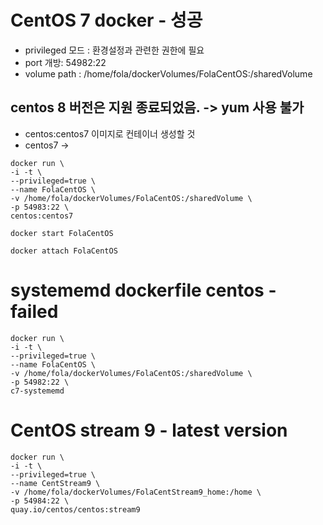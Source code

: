 # CentOS 7 docker - 성공
* privileged 모드 : 환경설정과 관련한 권한에 필요
* port 개방: 54982:22
* volume path : /home/fola/dockerVolumes/FolaCentOS:/sharedVolume

## centos 8 버전은 지원 종료되었음. -> yum 사용 불가
* centos:centos7 이미지로 컨테이너 생성할 것
* centos7 ->


```shell
docker run \
-i -t \
--privileged=true \
--name FolaCentOS \
-v /home/fola/dockerVolumes/FolaCentOS:/sharedVolume \
-p 54983:22 \
centos:centos7

```

```shell
docker start FolaCentOS
```

```shell
docker attach FolaCentOS
```

# systememd dockerfile centos - failed

```shell
docker run \
-i -t \
--privileged=true \
--name FolaCentOS \
-v /home/fola/dockerVolumes/FolaCentOS:/sharedVolume \
-p 54982:22 \
c7-systememd

```



# CentOS stream 9 - latest version
```shell
docker run \
-i -t \
--privileged=true \
--name CentStream9 \
-v /home/fola/dockerVolumes/FolaCentStream9_home:/home \
-p 54984:22 \
quay.io/centos/centos:stream9
```